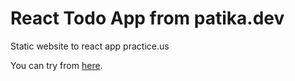 # React Todo App from patika.dev

Static website to react app practice.us

You can try from [here](https://feyyum-react-todo.herokuapp.com/).
